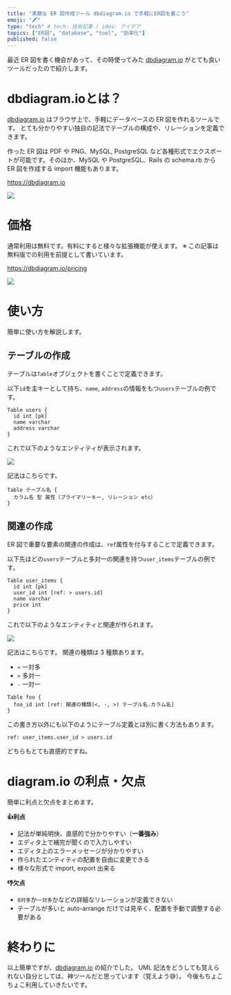 ```yaml
---
title: "素敵な ER 図作成ツール dbdiagram.io で手軽にER図を書こう"
emoji: "🖍"
type: "tech" # tech: 技術記事 / idea: アイデア
topics: ["ER図", "database", "tool", "効率化"]
published: false
---
```


最近 ER 図を書く機会があって、その時使ってみた [dbdiagram.io](https://dbdiagram.io/home) がとても良いツールだったので紹介します。

# dbdiagram.ioとは？


[dbdiagram.io](https://dbdiagram.io) はブラウザ上で、手軽にデータベースの ER 図を作れるツールです。
とても分かりやすい独自の記法でテーブルの構成や、リレーションを定義できます。

作った ER 図は PDF や PNG、MySQL, PostgreSQL など各種形式でエクスポートが可能です。そのほか、MySQL や PostgreSQL、Rails の schema.rb から ER 図を作成する import 機能もあります。

https://dbdiagram.io

![](https://i.gyazo.com/1f0b3be06d36e3ddfcc1d08b50309322.gif)

# 価格

通常利用は無料です。有料にすると様々な拡張機能が使えます。
※ この記事は無料版での利用を前提として書いています。

https://dbdiagram.io/pricing

![](https://i.gyazo.com/02e1d922730e8bf917acb71ecf66af5c.png)

# 使い方

簡単に使い方を解説します。

## テーブルの作成

テーブルは`Table`オブジェクトを書くことで定義できます。

以下`id`を主キーとして持ち、`name`, `address`の情報をもつ`users`テーブルの例です。

```
Table users {
  id int [pk]
  name varchar
  address varchar
}
```

これで以下のようなエンティティが表示されます。

![](https://i.gyazo.com/72efaeebd2945ed67748c8b37833ea9b.png)


記法はこちらです。

```
Table テーブル名 {
  カラム名 型 属性（プライマリーキー, リレーション etc）
}
```

## 関連の作成

ER 図で重要な要素の関連の作成は、`ref`属性を付与することで定義できます。

以下先ほどの`users`テーブルと多対一の関連を持つ`user_items`テーブルの例です。

```
Table user_items {
  id int [pk]
  user_id int [ref: > users.id]
  name varchar
  price int
}
```

これで以下のようなエンティティと関連が作られます。

![](https://i.gyazo.com/abc5385d3ea545d6e064bc481126843b.png)


記法はこちらです。
関連の種類は 3 種類あります。
- `<` 一対多
- `>` 多対一
- `-` 一対一

```
Table foo {
  foo_id int [ref: 関連の種類(<, -, >) テーブル名.カラム名]
}
```

この書き方以外にも以下のようにテーブル定義とは別に書く方法もあります。

```
ref: user_items.user_id > users.id
```

どちらもとても直感的ですね。

# diagram.io の利点・欠点

簡単に利点と欠点をまとめます。

**👍利点**
- 記法が単純明快、直感的で分かりやすい（**一番強み**）
- エディタ上で補完が聞くので入力しやすい
- エディタ上のエラーメッセージが分かりやすい
- 作られたエンティティの配置を自由に変更できる
- 様々な形式で import, export 出来る

**👎欠点**
- `0対多`か`一対多`かなどの詳細なリレーションが定義できない
- テーブルが多いと auto-arrange だけでは見辛く、配置を手動で調整する必要がある

# 終わりに

以上簡単ですが、[dbdiagram.io](https://dbdiagram.io/home) の紹介でした。
UML 記法をどうしても覚えられない自分としては、神ツールだと思っています（覚えよう😅）。
今後もちょこちょこ利用していきたいです。